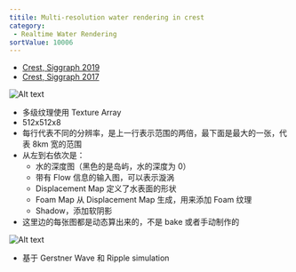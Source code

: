 ```yaml
---
titile: Multi-resolution water rendering in crest
category:
 - Realtime Water Rendering
sortValue: 10006
---
```


- [Crest, Siggraph 2019](https://advances.realtimerendering.com/s2019/index.htm)
- [Crest, Siggraph 2017](https://advances.realtimerendering.com/s2017/index.html)

![Alt text](image.png)

- 多级纹理使用 Texture Array
- 512x512x8
- 每行代表不同的分辨率，是上一行表示范围的两倍，最下面是最大的一张，代表 8km 宽的范围
- 从左到右依次是：
  - 水的深度图（黑色的是岛屿，水的深度为 0）
  - 带有 Flow 信息的输入图，可以表示漩涡
  - Displacement Map 定义了水表面的形状
  - Foam Map 从 Displacement Map 生成，用来添加 Foam 纹理
  - Shadow，添加软阴影
- 这里边的每张图都是动态算出来的，不是 bake 或者手动制作的

![Alt text](image-1.png)

- 基于 Gerstner Wave 和 Ripple simulation
